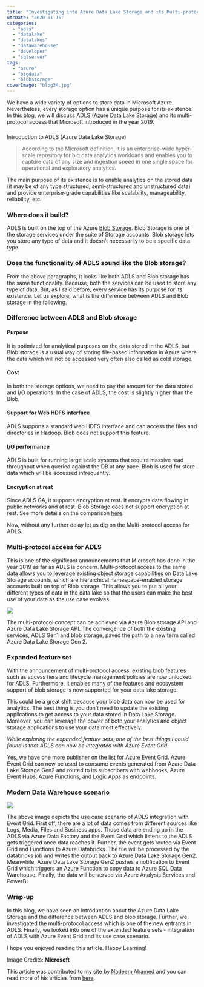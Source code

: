 ```yaml
---
title: "Investigating into Azure Data Lake Storage and its Multi-protocol Access"
utcDate: "2020-01-15"
categories: 
  - "adls"
  - "datalake"
  - "datalakes"
  - "datawarehouse"
  - "developer"
  - "sqlserver"
tags: 
  - "azure"
  - "bigdata"
  - "blobstorage"
coverImage: "blog34.jpg"
---
```


We have a wide variety of options to store data in Microsoft Azure. Nevertheless, every storage option has a unique purpose for its existence. In this blog, we will discuss ADLS (Azure Data Lake Storage) and its multi-protocol access that Microsoft introduced in the year 2019.

###   
Introduction to ADLS (Azure Data Lake Storage)

> According to the Microsoft definition, it is an enterprise-wide hyper-scale repository for big data analytics workloads and enables you to capture data of any size and ingestion speed in one single space for operational and exploratory analytics.

The main purpose of its existence is to enable analytics on the stored data (it may be of any type structured, semi-structured and unstructured data) and provide enterprise-grade capabilities like scalability, manageability, reliability, etc.

### Where does it build?

ADLS is built on the top of the Azure [Blob Storage](https://www.serverless360.com/blog/azure-blob-storage-vs-file-storage). Blob Storage is one of the storage services under the suite of Storage accounts. Blob storage lets you store any type of data and it doesn’t necessarily to be a specific data type.

### Does the functionality of ADLS sound like the Blob storage?

From the above paragraphs, it looks like both ADLS and Blob storage has the same functionality. Because, both the services can be used to store any type of data. But, as I said before, every service has its purpose for its existence. Let us explore, what is the difference between ADLS and Blob storage in the following.

### Difference between ADLS and Blob storage

#### Purpose

It is optimized for analytical purposes on the data stored in the ADLS, but Blob storage is a usual way of storing file-based information in Azure where the data which will not be accessed very often also called as cold storage.

#### Cost

In both the storage options, we need to pay the amount for the data stored and I/O operations. In the case of ADLS, the cost is slightly higher than the Blob.

#### Support for Web HDFS interface

ADLS supports a standard web HDFS interface and can access the files and directories in Hadoop. Blob does not support this feature.

#### I/O performance

ADLS is built for running large scale systems that require massive read throughput when queried against the DB at any pace. Blob is used for store data which will be accessed infrequently.

#### Encryption at rest

Since ADLS GA, it supports encryption at rest. It encrypts data flowing in public networks and at rest. Blob Storage does not support encryption at rest. See more details on the comparison [here](https://docs.microsoft.com/en-us/azure/data-lake-store/data-lake-store-comparison-with-blob-storage).

Now, without any further delay let us dig on the Multi-protocol access for ADLS.

### Multi-protocol access for ADLS

This is one of the significant announcements that Microsoft has done in the year 2019 as far as ADLS is concern. Multi-protocol access to the same data allows you to leverage existing object storage capabilities on Data Lake Storage accounts, which are hierarchical namespace-enabled storage accounts built on top of Blob storage. This allows you to put all your different types of data in the data lake so that the users can make the best use of your data as the use case evolves.

![](https://sajeetharan.wordpress.com/wp-content/uploads/2020/01/image.png?w=512)

The multi-protocol concept can be achieved via Azure Blob storage API and Azure Data Lake Storage API. The convergence of both the existing services, ADLS Gen1 and blob storage, paved the path to a new term called Azure Data Lake Storage Gen 2.

### Expanded feature set

With the announcement of multi-protocol access, existing blob features such as access tiers and lifecycle management policies are now unlocked for ADLS. Furthermore, it enables many of the features and ecosystem support of blob storage is now supported for your data lake storage.

This could be a great shift because your blob data can now be used for analytics. The best thing is you don’t need to update the existing applications to get access to your data stored in Data Lake Storage. Moreover, you can leverage the power of both your analytics and object storage applications to use your data most effectively.

_While exploring the expanded feature sets, one of the best things I could found is that ADLS can now be integrated with Azure Event Grid_.

Yes, we have one more publisher on the list for Azure Event Grid. Azure Event Grid can now be used to consume events generated from Azure Data Lake Storage Gen2 and routed to its subscribers with webhooks, Azure Event Hubs, Azure Functions, and Logic Apps as endpoints.

### Modern Data Warehouse scenario

![](https://sajeetharan.wordpress.com/wp-content/uploads/2020/01/image-1.png?w=602)

The above image depicts the use case scenario of ADLS integration with Event Grid. First off, there are a lot of data comes from different sources like Logs, Media, Files and Business apps. Those data are ending up in the ADLS via Azure Data Factory and the Event Grid which listens to the ADLS gets triggered once data reaches it. Further, the event gets routed via Event Grid and Functions to Azure Databricks. The file will be processed by the databricks job and writes the output back to Azure Data Lake Storage Gen2. Meanwhile, Azure Data Lake Storage Gen2 pushes a notification to Event Grid which triggers an Azure Function to copy data to Azure SQL Data Warehouse. Finally, the data will be served via Azure Analysis Services and PowerBI.

### Wrap-up

In this blog, we have seen an introduction about the Azure Data Lake Storage and the difference between ADLS and blob storage. Further, we investigated the multi-protocol access which is one of the new entrants in ADLS. Finally, we looked into one of the extended feature sets - integration of ADLS with Azure Event Grid and its use case scenario.

I hope you enjoyed reading this article. Happy Learning!

Image Credits: **Microsoft**

This article was contributed to my site by [Nadeem Ahamed](https://www.linkedin.com/in/nadeem-ahamed-r/) and you can read more of his articles from [here](https://www.serverless360.com/blog/author/nadeem).
